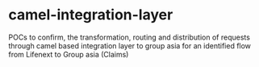 # camel-integration-layer
POCs to confirm, the transformation, routing and distribution of requests through camel based integration layer to group asia for an identified flow from Lifenext to Group asia (Claims)
